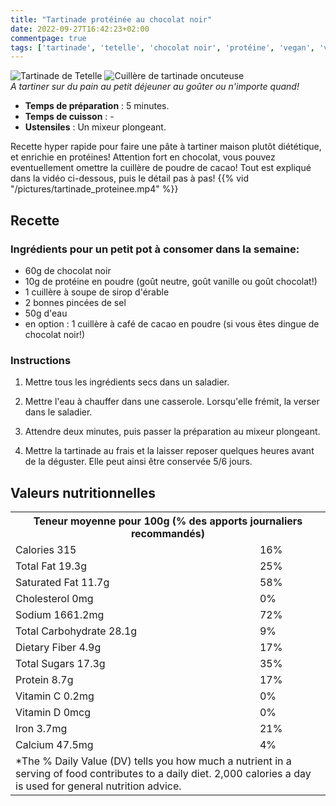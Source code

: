 ```yaml
---
title: "Tartinade protéinée au chocolat noir"
date: 2022-09-27T16:42:23+02:00
commentpage: true
tags: ['tartinade', 'tetelle', 'chocolat noir', 'protéine', 'vegan', 'végétarien', 'sucrée', 'dessert', 'petit-dejeuner', 'goûter', 'sport', 'cacao', 'sirop érable', 'protéinée', 'pâte à tartiner', "végétalien"]
---
```


![Tartinade de Tetelle](/pictures/tartinade_1.jpg)
![Cuillère de tartinade oncuteuse](/pictures/tartinade_2.jpg)<br>
*A tartiner sur du pain au petit déjeuner au goûter ou n'importe quand!*

- **Temps de préparation** : 5 minutes.
- **Temps de cuisson** : -
- **Ustensiles** : Un mixeur plongeant.

Recette hyper rapide pour faire une pâte à tartiner maison plutôt diététique, et enrichie en protéines! Attention fort en chocolat, vous pouvez eventuellement omettre la cuillère de poudre de cacao!
Tout est expliqué dans la vidéo ci-dessous, puis le détail pas à pas!
{{% vid "/pictures/tartinade_proteinee.mp4" %}}

## Recette

### Ingrédients pour un petit pot à consomer dans la semaine:

- 60g de chocolat noir
- 10g de protéine en poudre (goût neutre, goût vanille ou goût chocolat!)
- 1 cuillère à soupe de sirop d'érable
- 2 bonnes pincées de sel
- 50g d'eau
- en option : 1 cuillère à café de cacao en poudre (si vous êtes dingue de chocolat noir!)

### Instructions

1. Mettre tous les ingrédients secs dans un saladier.

2. Mettre l'eau à chauffer dans une casserole. Lorsqu'elle frémit, la verser dans le saladier.

3. Attendre deux minutes, puis passer la préparation au mixeur plongeant.

4. Mettre la tartinade au frais et la laisser reposer quelques heures avant de la déguster. Elle peut ainsi être conservée 5/6 jours.


## Valeurs nutritionnelles


<table>
<tbody><tr><th colspan="4" class="NF-main-header">Teneur moyenne pour 100g (% des apports journaliers recommandés)</th></tr>
<!-- <tr><td class="borderbrk amt-per-serv" colspan="4">Amount Per Serving</td></tr> -->
<tr><td class="nft-cals" colspan="3">Calories 315</td><td class="nft-cal-amt ENERC_KCAL">16%</td></tr>
<tr><td class="nfttd" colspan="3"><span class="major-amt">Total Fat</span> <span class="FAT">19.3g</span></td><td class="nftDVb FATDV">25%</td></tr>
<tr><td colspan="3" class="sub-amt">Saturated Fat <span class="FASAT">11.7g</span></td><td class="nftDVb FASATDV">58%</td></tr>
<tr><td colspan="3" class="nfttd cholesterol"><span class="major-amt">Cholesterol</span> <span class="CHOLE">0mg</span></td><td class="nftDVb cholesterol CHOLEDV">0%</td></tr>
<tr><td colspan="3" class="nfttd"><span class="major-amt">Sodium</span> <span class="NA">1661.2mg</span></td><td class="nftDVb border-t NADV">72%</td></tr>
<tr><td colspan="3" class="nfttd"><span class="major-amt">Total Carbohydrate</span> <span class="CHOCDF">28.1g</span></td><td class="nftDVb CHOCDFDV">9%</td></tr>
<tr><td colspan="3" class="sub-amt">Dietary Fiber <span class="FIBTG">4.9g</span></td><td class="nftDVc FIBTGDV">17%</td></tr>
<tr><td colspan="3" class="sub-amt-nb">Total Sugars <span class="SUGAR">17.3g</span></td><td class="nftDVb SUGARDV">35%</td></tr>
<tr><td colspan="3" class="nftbt nfttd"><span class="major-amt">Protein</span> <span class="PROCNT">8.7g</span></td><td class="nftDVb PROCNTDV">17%</td></tr>
<tr class="borderbrk"><td class="nfttd" colspan="3">Vitamin C <span class="VITC">0.2mg</span></td><td class="nftDV VITCDV">0%</td>
</tr><tr><td class="nfttd" colspan="3">Vitamin D <span class="VITD">0mcg</span></td><td class="nftDV VITDDV">0%</td></tr>
<tr><td class="nfttd" colspan="3">Iron <span class="FE">3.7mg</span></td><td class="nftDV FEDV">21%</td></tr>
<tr><td class="nfttd" colspan="3">Calcium <span class="CA">47.5mg</span></td><td class="nftDV CADV">4%</td></tr>
<tr><td class="nfttxt" colspan="4">*The % Daily Value (DV) tells you how much a nutrient in a serving of food contributes to a daily diet. 2,000 calories a day is used for general nutrition advice.</td></tr>
</tbody></table>
    
